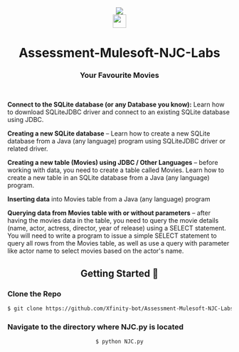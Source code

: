 <div align="center" ><img src="https://forthebadge.com/images/badges/made-with-python.svg" </div>
<div align="center" ><img height="30px" src="https://user-images.githubusercontent.com/65854432/131969735-22fae7ac-3e27-4a31-b276-4d5cd1878a22.png" </div>

<h1 align="center" >Assessment-Mulesoft-NJC-Labs</h1>
<h3 align="center" >Your Favourite Movies</h3>

<br>
 <p align="left">
  <strong>Connect to the SQLite database (or any Database you know):</strong> Learn how to download SQLiteJDBC driver and connect to an existing SQLite database using JDBC.</p>
<p align="left">
<strong>Creating a new SQLite database</strong> – Learn how to create a new SQLite database from a Java (any language) program using SQLiteJDBC driver or related driver.</p>
<p align="left">
<strong>Creating a new table (Movies) using JDBC / Other Languages</strong> – before working with data, you need to create a table called Movies. Learn how to create a new table in an SQLite database from a Java (any language) program.</p>
<p align="left">
<strong>Inserting data</strong> into Movies table from a Java (any language) program</p>
<p align="left">
<strong>Querying data from Movies table with or without parameters</strong> – after having the movies data in the table, you need to query the movie details (name, actor, actress, director, year of release) using a SELECT statement. You will need to write a program to issue a simple SELECT statement to query all rows from the Movies table, as well as use a query with parameter like actor name to select movies based on the actor's name.</p>
 </p>
 
 <h2 align="Center">Getting Started 🚀</h2>
<h3 align="left">
  Clone the Repo
</h3>
 
```bash
$ git clone https://github.com/Xfinity-bot/Assessment-Mulesoft-NJC-Labs.git

```

 <h3 align="left">
   Navigate to the directory where NJC.py is located</h3>
  
```bash
$ python NJC.py

```

